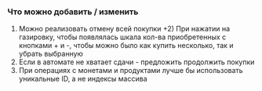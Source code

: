 ### Что можно добавить / изменить

1) Можно реализовать отмену всей покупки
+2) При нажатии на газировку, чтобы появлялась шкала кол-ва приобретенных с кнопками + и -, чтобы можно было как купить несколько, так и убрать выбранную
3) Если в автомате не хватает сдачи - предложить продолжить покупки
4) При операциях с монетами и продуктами лучше бы использовать уникальные ID, а не индексы массива